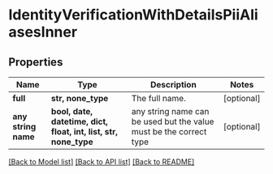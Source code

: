 # IdentityVerificationWithDetailsPiiAliasesInner


## Properties
Name | Type | Description | Notes
------------ | ------------- | ------------- | -------------
**full** | **str, none_type** | The full name. | [optional] 
**any string name** | **bool, date, datetime, dict, float, int, list, str, none_type** | any string name can be used but the value must be the correct type | [optional]

[[Back to Model list]](../README.md#documentation-for-models) [[Back to API list]](../README.md#documentation-for-api-endpoints) [[Back to README]](../README.md)


